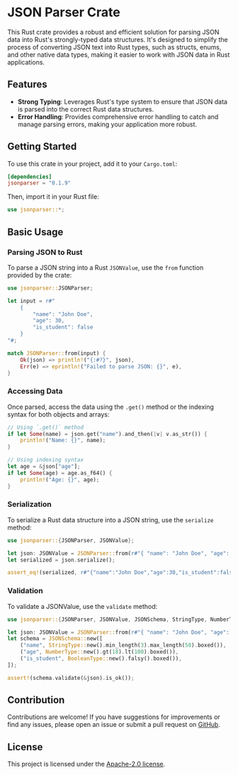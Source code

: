 # JSON Parser Crate

This Rust crate provides a robust and efficient solution for parsing JSON data into Rust's strongly-typed data structures. It's designed to simplify the process of converting JSON text into Rust types, such as structs, enums, and other native data types, making it easier to work with JSON data in Rust applications.

## Features

- **Strong Typing**: Leverages Rust's type system to ensure that JSON data is parsed into the correct Rust data structures.
- **Error Handling**: Provides comprehensive error handling to catch and manage parsing errors, making your application more robust.

## Getting Started

To use this crate in your project, add it to your `Cargo.toml`:

```toml
[dependencies]
jsonparser = "0.1.9"
```

Then, import it in your Rust file:

```rust
use jsonparser::*;
```

## Basic Usage

### Parsing JSON to Rust

To parse a JSON string into a Rust `JSONValue`, use the `from` function provided by the crate:

```rust
use jsonparser::JSONParser;

let input = r#"
    {
        "name": "John Doe",
        "age": 30,
        "is_student": false
    }
"#;

match JSONParser::from(input) {
    Ok(json) => println!("{:#?}", json),
    Err(e) => eprintln!("Failed to parse JSON: {}", e),
}
```

### Accessing Data

Once parsed, access the data using the `.get()` method or the indexing syntax for both objects and arrays:

```rust
// Using `.get()` method
if let Some(name) = json.get("name").and_then(|v| v.as_str()) {
    println!("Name: {}", name);
}

// Using indexing syntax
let age = &json["age"];
if let Some(age) = age.as_f64() {
    println!("Age: {}", age);
}
```

### Serialization

To serialize a Rust data structure into a JSON string, use the `serialize` method:

```rust
use jsonparser::{JSONParser, JSONValue};

let json: JSONValue = JSONParser::from(r#"{ "name": "John Doe", "age": 30, "is_student": false }"#).unwrap();
let serialized = json.serialize();

assert_eq!(serialized, r#"{"name":"John Doe","age":30,"is_student":false}"#);
```

### Validation

To validate a JSONValue, use the `validate` method:

```rust
use jsonparser::{JSONParser, JSONValue, JSONSchema, StringType, NumberType, BooleanType};

let json: JSONValue = JSONParser::from(r#"{ "name": "John Doe", "age": 30, "is_student": false }"#).unwrap();
let schema = JSONSchema::new([
    ("name", StringType::new().min_length(3).max_length(50).boxed()),
    ("age", NumberType::new().gt(18).lt(100).boxed()),
    ("is_student", BooleanType::new().falsy().boxed()),
]);

assert!(schema.validate(&json).is_ok());
```

## Contribution

Contributions are welcome! If you have suggestions for improvements or find any issues, please open an issue or submit a pull request on [GitHub](https://github.com/nethriis/json-parser).

## License

This project is licensed under the [Apache-2.0 license](https://github.com/nethriis/json-parser/blob/main/LICENSE).
